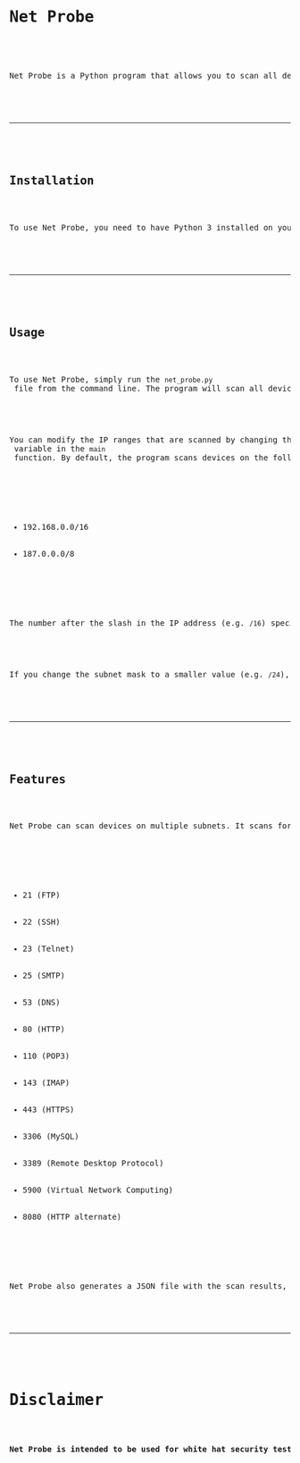 <html>

<body>
  <pre>
  <h1>Net Probe</h1>

  <p>Net Probe is a Python program that allows you to scan all devices connected to your local network. It can identify the IP address of each device and determine if any ports are open, helping you to identify vulnerable devices and potential security risks.</p>

  <hr>

  <h2>Installation</h2>
  <p>To use Net Probe, you need to have Python 3 installed on your computer. Once you have Python 3 installed, you can download the <strong>net_probe.py</strong> file and run it from the command line.</p>

  <hr>

  <h2>Usage</h2>
  <p>To use Net Probe, simply run the <code>net_probe.py</code> file from the command line. The program will scan all devices connected to your local network and display their IP addresses and any open ports.</p>

  <p>You can modify the IP ranges that are scanned by changing the value of the <code>subnets</code> variable in the <code>main</code> function. By default, the program scans devices on the following subnets:</p>

  <ul>
    <li>192.168.0.0/16</li>
    <li>187.0.0.0/8</li>
  </ul>

  <p>The number after the slash in the IP address (e.g. <code>/16</code>) specifies the subnet mask. This determines how many bits in the IP address are used to identify the network and how many are used to identify the host. In the default configuration, the first 16 bits of the IP address are used to identify the network, and the remaining 16 bits are used to identify the host. This allows the program to scan all devices on the local network.</p>

  <p>If you change the subnet mask to a smaller value (e.g. <code>/24</code>), the program will only scan devices on the same local network as your computer. If you change it to a larger value (e.g. <code>/8</code>), the program will scan devices on a wider range of networks, but this will also increase the scanning time.</p>

  <hr>

  <h2>Features</h2>
  <p>Net Probe can scan devices on multiple subnets. It scans for open ports on the following common ports:</p>

  <ul>
    <li>21 (FTP)</li>
    <li>22 (SSH)</li>
    <li>23 (Telnet)</li>
    <li>25 (SMTP)</li>
    <li>53 (DNS)</li>
    <li>80 (HTTP)</li>
    <li>110 (POP3)</li>
    <li>143 (IMAP)</li>
    <li>443 (HTTPS)</li>
    <li>3306 (MySQL)</li>
    <li>3389 (Remote Desktop Protocol)</li>
    <li>5900 (Virtual Network Computing)</li>
    <li>8080 (HTTP alternate)</li>
  </ul>

  <p>Net Probe also generates a JSON file with the scan results, which can be used for further analysis.</p>

  <hr>

  <h1>Disclaimer</h1>
  <p><strong>Net Probe is intended to be used for white hat security testing and should only be used on networks that you have permission to test. Misusing Net Probe or using it for illegal activities is strictly prohibited.</strong></p>
